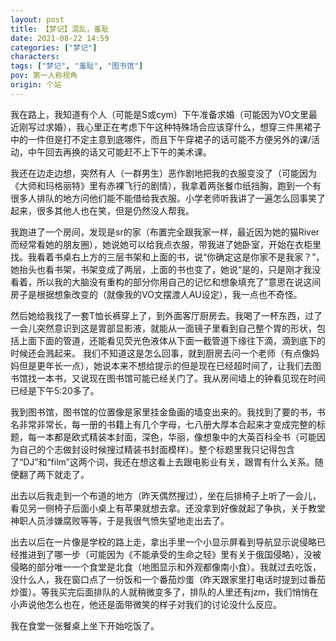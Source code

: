 ```yaml
---
layout: post
title: 【梦记】混乱，羞耻
date: 2021-08-22 14:59
categories: ["梦记"]
characters: 
tags: ["梦记", "羞耻", "图书馆"]
pov: 第一人称视角
origin: 个站
---
```


我在路上，我知道有个人（可能是S或cym）下午准备求婚（可能因为VO文里最近刚写过求婚），我心里正在考虑下午这种特殊场合应该穿什么，想穿三件黑裙子中的一件但是打不定主意到底哪件，而且下午穿裙子的话可能不方便另外的课/活动，中午回去再换的话又可能赶不上下午的美术课。

我还在边走边想，突然有人（一群男生）恶作剧地把我的衣服变没了（可能因为《大师和玛格丽特》里有赤裸飞行的剧情），我拿着两张餐巾纸挡胸，跑到一个有很多人排队的地方问他们能不能借给我衣服。小学老师听我讲了一遍怎么回事笑了起来，很多其他人也在笑，但是仍然没人帮我。

我跑进了一个房间，发现是sr的家（布置完全跟我家一样，最近因为她的猫River而经常看她的朋友圈），她说她可以给我点衣服，带我进了她卧室，开始在衣柜里找。我看着书桌右上方的三层书架和上面的书，说“你确定这是你家不是我家？”，她抬头也看书架，书架变成了两层，上面的书也变了，她说“是的，只是刚才我没看着，所以我的大脑没有重构的部分你用自己的记忆和想象填充了”意思在说这间房子是根据想象改变的（就像我的VO文摆渡人AU设定），我一点也不奇怪。

然后她给我找了一套T恤长裤穿上了，到外面客厅厨房去。我喝了一杯东西，过了一会儿突然意识到这是胃部显影液，就能从一面镜子里看到自己整个胃的形状，包括上面下面的管道，还能看见荧光色液体从下面一截管道下缘往下滴，滴到底下的时候还会溅起来。
我们不知道这是怎么回事，就到厨房去问一个老师（有点像妈妈但是更年长一点），她说本来不想给提示的但是现在已经超时间了，让我们去图书馆找一本书，又说现在图书馆可能已经关门了。我从房间墙上的钟看见现在时间已经是下午5:20多了。

我到图书馆，图书馆的位置像是家里挂金鱼画的墙变出来的。我找到了要的书，书名非常非常长，每一册的书籍上有几个字母，七八册大厚本合起来才变成完整的标题，每一本都是欧式精装本封面，深色，华丽，像想象中的大英百科全书（可能因为自己的个志做封设时候搜过精装书封面模样）。整个标题里我只记得包含了“DJ”和“film”这两个词，我还在想这看上去跟电影业有关，跟胃有什么关系。随便翻了两下就走了。

出去以后我走到一个布道的地方（昨天偶然搜过），坐在后排椅子上听了一会儿，看见另一侧椅子后面小桌上有苹果就想去拿。还没拿到好像就起了争执，关于教堂神职人员涉嫌腐败等等，于是我很气愤失望地走出去了。

出去以后在一片像是学校的路上走，拿出手里一个小显示屏看到导航显示说侵略已经推进到了哪一步（可能因为《不能承受的生命之轻》里有关于俄国侵略），没被侵略的部分唯一一个食堂是北食（地图显示和外观都像南小食）。我就过去吃饭，没什么人，我在窗口点了一份饭和一个番茄炒蛋（昨天跟家里打电话时提到过番茄炒蛋）。等我买完后面排队的人就稍微变多了，排队的人里还有jzm，我们悄悄在小声说他怎么也在，他还是面带微笑的样子对我们的讨论没什么反应。

我在食堂一张餐桌上坐下开始吃饭了。

